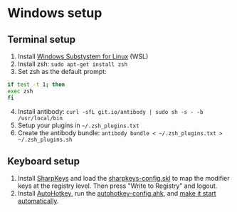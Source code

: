 # Windows setup

## Terminal setup

1. Install [Windows Substystem for Linux](https://docs.microsoft.com/en-us/windows/wsl/install-win10) (WSL)
2. Install zsh: `sudo apt-get install zsh`
3. Set zsh as the default prompt: 
```bash
if test -t 1; then
exec zsh
fi
```
4. Install antibody: `curl -sfL git.io/antibody | sudo sh -s - -b /usr/local/bin`
5. Setup your plugins in `~/.zsh_plugins.txt`
6. Create the antibody bundle: `antibody bundle < ~/.zsh_plugins.txt > ~/.zsh_plugins.sh`

## Keyboard setup

1. Install [SharpKeys](https://www.randyrants.com/category/sharpkeys/) and load the [sharpkeys-config.skl](./sharpkeys-config.skl) to map the modifier keys at the registry level. Then press "Write to Registry" and logout. 
2. Install [AutoHotkey](), run the [autohotkey-config.ahk](./autohotkey-config.ahk), and [make it start automatically](https://www.autohotkey.com/docs/FAQ.htm#Startup).